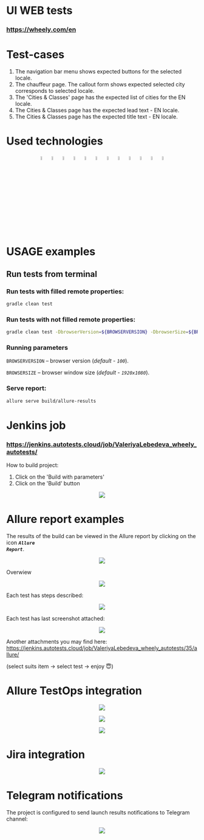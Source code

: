 # UI WEB tests

### https://wheely.com/en

# Test-cases
1. The navigation bar menu shows expected buttons for the selected locale.
2. The chauffeur page. The callout form shows expected selected city corresponds to selected locale.
3. The 'Cities & Classes' page has the expected list of cities for the EN locale.
4. The Cities & Classes page has the expected lead text - EN locale.
5. The Cities & Classes page has the expected title text - EN locale.


# Used technologies

<p  align="center">

<img width="5%" title="IntelliJ IDEA" src="media/icons/Idea.svg">
<img width="5%" title="Java" src="media/icons/Java.svg">
<img width="5%" title="Selenoid" src="media/icons/Selenoid.svg">
<img width="5%" title="Selenide" src="media/icons/Selenide.svg">
<img width="5%" title="Gradle" src="media/icons/Gradle.svg">
<img width="5%" title="Junit5" src="media/icons/Junit5.svg">
<img width="5%" title="GitHub" src="media/icons/GitHub.svg">
<img width="5%" title="Allure Report" src="media/icons/Allure.svg">
<img width="5%" title="Allure TestOps" src="media/icons/Allure_TO.svg">
<img width="5%" title="Jenkins" src="media/icons/Jenkins.svg">
<img width="5%" title="Jira" src="media/icons/Jira.svg">
<img width="5%" title="Telegram" src="media/icons/Telegram.svg">
</p>

# USAGE examples
## Run tests from terminal
### Run tests with filled remote properties:

```bash
gradle clean test
```

### Run tests with not filled remote properties:

```bash
gradle clean test -DbrowserVersion=${BROWSERVERSION} -DbrowserSize=${BROWSERSIZE}
```

### Running parameters

<code>BROWSERVERSION</code> – browser version (_default - <code>100</code>_).

<code>BROWSERSIZE</code> – browser window size (_default - <code>1920x1080</code>_).

### Serve report:

```bash
allure serve build/allure-results
```


# Jenkins job
### https://jenkins.autotests.cloud/job/ValeriyaLebedeva_wheely_autotests/

How to build project:
1. Click on the 'Build with parameters'
2. Click on the 'Build' button

<p align="center">
  <img src="media/jenkins1.png">
</p>


# Allure report examples

The results of the build can be viewed in the Allure report by clicking on the icon <code><strong>*Allure Report*</strong></code>.

<p align="center">
  <img src="media/jenkinsreport1.png">
</p>

Overwiew

<p align="center">
  <img src="media/allurereport1.png">
</p>

Each test has steps described:
<p align="center">
  <img src="media/allurereport2.png">
</p>

Each test has last screenshot attached:
<p align="center">
  <img src="media/allurereport3.png">
</p>

Another attachments you may find here:
https://jenkins.autotests.cloud/job/ValeriyaLebedeva_wheely_autotests/35/allure/

(select suits item -> select test -> enjoy :innocent:)

# Allure TestOps integration


<p align="center">
  <img src="media/alluretestops1.png">
</p>

<p align="center">
  <img src="media/alluretestops2.png">
</p>

<p align="center">
  <img src="media/alluretestops3.png">
</p>

# Jira integration
<p align="center">
  <img src="media/jira.png">
</p>


# Telegram notifications
The project is configured to send launch results notifications to Telegram channel:

<p align="center">
  <img src="media/telegram.png">
</p>



